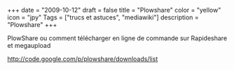 +++
date = "2009-10-12"
draft = false
title = "Plowshare"
color = "yellow"
icon = "jpy"
Tags = ["trucs et astuces", "mediawiki"]
description = "Plowshare"
+++

PlowShare ou comment télécharger en ligne de commande sur Rapideshare et
megaupload

<http://code.google.com/p/plowshare/downloads/list>
